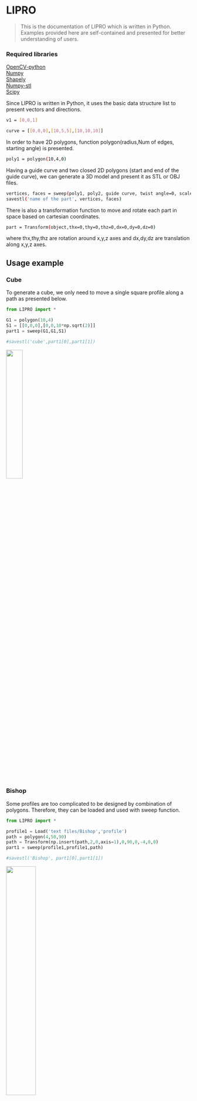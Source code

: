 # LIPRO
> This is the documentation of LIPRO which is written in Python. Examples provided here are self-contained and presented for better understanding of users.

### Required libraries

[OpenCV-python](https://pypi.org/project/opencv-python "LCO")\
[Numpy](https://numpy.org/doc "LCO")\
[Shapely](https://shapely.readthedocs.io/en/stable/manual.html "LCO")\
[Numpy-stl](https://pypi.org/project/numpy-stl/ "LCO")\
[Scipy](https://www.scipy.org/docs.html "LCO")

Since LIPRO is written in Python, it uses the basic data structure list to present vectors and directions. 
```sh
v1 = [0,0,1]

curve = [[0,0,0],[10,5,5],[10,10,10]]
```
In order to have 2D polygons, function polygon(radius,Num of edges, starting angle) is presented.

```sh
poly1 = polygon(10,4,0)
```
Having a guide curve and two closed 2D polygons (start and end of the guide curve), we can generate a 3D model and present it as STL or OBJ files.

```sh
vertices, faces = sweep(poly1, poly2, guide curve, twist angle=0, scale=None)
savestl('name of the part', vertices, faces)
```

There is also a transformation function to move and rotate each part in space based on cartesian coordinates. 
```sh
part = Transform(object,thx=0,thy=0,thz=0,dx=0,dy=0,dz=0)
```
where thx,thy,thz are rotation around x,y,z axes and dx,dy,dz are translation along x,y,z axes. 


## Usage example

### Cube
To generate a cube, we only need to move a single square profile along a path as presented below. 

```python
from LIPRO import *

G1 = polygon(10,4)
S1 = [[0,0,0],[0,0,10*np.sqrt(2)]]
part1 = sweep(G1,G1,S1)

#savestl('cube',part1[0],part1[1])
```

<img src="https://user-images.githubusercontent.com/53440292/96132563-3ac15780-0f03-11eb-84f6-8301e2362cc3.png" width="30%">

### Bishop

Some profiles are too complicated to be designed by combination of polygons. Therefore, they can be loaded and used with sweep function.

```python
from LIPRO import *

profile1 = Load('text files/Bishop','profile')
path = polygon(4,50,90)
path = Transform(np.insert(path,2,0,axis=1),0,90,0,-4,0,0)
part1 = sweep(profile1,profile1,path)

#savestl('Bishop', part1[0],part1[1])
```

<img src="https://user-images.githubusercontent.com/53440292/96174975-d6b68780-0f32-11eb-953e-905a7f5765ed.JPG" width="40%">

### Donuts

Two parts can be designed separately and can join together to form a single part.

```python
from LIPRO import *

G1 = np.insert(polygon(1,50),2,0,axis=1)
G1 = Transform(G1,90,0,0,0,0,0)
S1 = np.array(polygon(1,50)) + [-1,0]
part1 = sweep(S1,S1,G1)
part1_ver = Transform(part1[0],0,0,0,0,0,1)

G2 = np.insert(polygon(1,50),2,0,axis=1)
G2 = Transform(G2,0,90,90,0,0,0)
S2 = np.array(polygon(1,50,90)) + [0,1]
part2 = sweep(S2,S2,G2)
part2_ver = Transform(part2[0],0,0,0,0,0,3)

#savestl('ring',part1_ver,part1[1])
#savestl('ring2',part2_ver,part2[1])
```

<img src="https://user-images.githubusercontent.com/53440292/96175871-2cd7fa80-0f34-11eb-917d-5444f4c313c8.jpg" width="50%">

### A path with multiple profiles

If along the guide curve there must be located more than two profiles, we can decompose the part into multiple subparts and use the sweep function to make each subpart. Afterwards, these subparts can be joined together to form the original part.
The number of subparts can be obtained from,

```sh
N = Number of profiles - 1
```
For instance in the following example there are three profiles as, 

<img src="https://user-images.githubusercontent.com/53440292/97698472-9b32c600-1ab9-11eb-9523-9b28b2b7ce8e.png" width="50%">

```python
from LIPRO import *

d = 11
parts = []; b_list = []
P1 = Transform(np.insert(np.array(polygon(100,100)[:int(100/2)]),2,0,1),90,180,0,100,0,0)
P1 = P1[:int(len(P1)/4)+1]
G1 = polygon(d,3)
G2 = polygon(d,4)
part1 = sweep(G1,G2,P1)
parts.append(part1[0][part1[1]]);b_list.append(1)
#savestl('m1',part1[0],part1[1])

G3 = polygon(d,5)
part2 = sweep(G2,G3,P1)
part22 = Transform(part2[0],0,43.2,0,P1[-1][0],0,P1[-1][2])
parts.append(part22[part2[1]]);b_list.append(1)
#savestl('m2',part22,part2[1])

G4 = polygon(d,6)
part3 = sweep(G3,G4,P1)
pp1 = Transform(P1,0,43.2,0,P1[-1][0],0,P1[-1][2])
part33 = Transform(part3[0],0,86.4,0,pp1[-1][0],0,pp1[-1][2])
parts.append(part33[part3[1]]);b_list.append(1)
#savestl('m3',part33,part3[1])

G5 = polygon(d,7)
part4 = sweep(G4,G5,P1)
pp2 = Transform(P1,0,86.4,0,pp1[-1][0],0,pp1[-1][2])
part44 = Transform(part4[0],0,129.6,0,pp2[-1][0],0,pp2[-1][2])
parts.append(part44[part4[1]]);b_list.append(1)
#savestl('m4',part44,part4[1])
```

<img src="https://user-images.githubusercontent.com/53440292/97699073-9cb0be00-1aba-11eb-95e4-fd5a30cc22af.jpeg" align = "left" width="40%">
<img src="https://user-images.githubusercontent.com/53440292/97699114-aa664380-1aba-11eb-9b34-1e9278e5009d.jpeg" align = "right" width="40%">

### 
All the parts are stored into a list called **parts** and a list of ones or mines ones defines the boolean operation of each subpart (called **b_list**).
